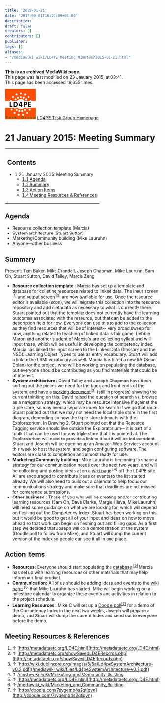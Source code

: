 ```yaml
---
title: '2015-01-21'
date: '2017-09-01T16:21:09+01:00'
description: 
draft: false
creators: []
contributors: []
publisher: 
tags: []
aliases:
- "/mediawiki_wiki/LD4PE_Meeting_Minutes/2015-01-21.html"
---
```


 **This is an archived MediaWiki page.**  
This page was last modified on 23 January 2015, at 03:41.  
This page has been accessed 19,655 times.

[<img alt="LD4PE logo" src="/mediawiki_wiki/images/Ld4pe.png" width="100" height="99">](/mediawiki_wiki/images/Ld4pe.png "LD4PE logo") [LD4PE Task Group Homepage](/mediawiki_wiki/Pet/ld4pe)

# 21 January 2015: Meeting Summary 
<table id="toc" class="toc">
  <tr>
    <td>
      <div id="toctitle">
        <h2>Contents</h2>
      </div>
      <ul>
        <li class="toclevel-1 tocsection-1">
          <a href="#21_January_2015:_Meeting_Summary"><span class="tocnumber">1</span> <span class="toctext">21 January 2015: Meeting Summary</span></a>
          <ul>
            <li class="toclevel-2 tocsection-2"><a href="#Agenda"><span class="tocnumber">1.1</span> <span class="toctext">Agenda</span></a></li>
            <li class="toclevel-2 tocsection-3"><a href="#Summary"><span class="tocnumber">1.2</span> <span class="toctext">Summary</span></a></li>
            <li class="toclevel-2 tocsection-4"><a href="#Action_Items"><span class="tocnumber">1.3</span> <span class="toctext">Action Items</span></a></li>
            <li class="toclevel-2 tocsection-5"><a href="#Meeting_Resources_.26_References"><span class="tocnumber">1.4</span> <span class="toctext">Meeting Resources &amp; References</span></a></li>
          </ul>
        </li>
      </ul>
    </td>
  </tr>
</table>


## Agenda 

- Resource collection template (Marcia)
- System architecture (Stuart Sutton)
- Marketing/Community building (Mike Lauruhn)
- Anyone—other business

## Summary 

Present: Tom Baker, Mike Crandall, Joseph Chapman, Mike Lauruhn, Sam Oh, Stuart Sutton, David Talley, Marcia Zeng

- **Resource collection template** : Marcia has set up a template and database for colleting resources related to linked data. The [input screen](http://metadataetc.org/LD4E.html) <sup id="cite_ref-0" class="reference"><a href="#cite_note-0">[1]</a></sup> and [output screen](http://metadataetc.org/showSavedLD4ERecords.php) <sup id="cite_ref-1" class="reference"><a href="#cite_note-1">[2]</a></sup> are now available for use. Once the resource editor is available (soon), we will migrate this collection into the resource repository and add metadata as necessary to what is currently there. Stuart pointed out that the template does not currently have the learning outcomes associated with the resource, but that can be added to the description field for now. Everyone can use this to add to the collection as they find resources that will be of interest-- very broad sweep for now, anything related to teaching of linked data is fair game. Debbie Maron and another student of Marcia's are collecting syllabi and will input those, which will be useful in developing the competency index. Marcia has linked the input screen to the Linked Data Glossary and the NSDL Learning Object Types to use as entry vocabulary. Stuart will add a link to the LRMI vocabulary as well. Marcia has hired a new RA (Sean Dolan) for the project, who will be working on populating the database, but everyone should be contributing as you find materials that could be of interest.
- **System architecture** : David Talley and Joseph Chapman have been sorting out the pieces we need for the back and front ends of the system, and have a [working document](/mediawiki_wiki/files/Ld4peSystemArchitecture-v0.2.pdf)<sup id="cite_ref-2" class="reference"><a href="#cite_note-2">[3]</a></sup> (still in progress) showing the current thinking on this. David raised the question of search vs. browse as a navigation strategy, which may be resource intensive if against the triple store, so may need a separate index for search if we go that route. Stuart pointed out that we may not need the local triple store in the first diagram, depending on how the triple store interacts with the Exploratorium. In Drawing 2, Stuart pointed out that the Resource Tagging service should live outside the Exploratorium-- it is part of a toolkit that can be used for any triple store that it is pointed at. The Exploratorium will need to provide a link to it but it will be independent. Stuart and Joseph will be opening up an Amazon Web Services account this week to host the system, and begin configuring software. The editors are close to completion and almost ready for use.
- **Marketing/Community building** : Mike Lauruhn is beginning to shape a strategy for our communication needs over the next two years, and will be collecting and posting ideas at on a [wiki page](/mediawiki_wiki/Marketing_and_Community_Building) <sup id="cite_ref-3" class="reference"><a href="#cite_note-3">[4]</a></sup> off the LD4PE site. All are encouraged to contribute ideas or events to the list started already. We will also need to build out a calendar to help focus our communications strategy and make sure that deadlines are not missed for conference submissions.
- **Other business** : Those of you who will be creating and/or contributing learning resources (Sam Oh, Dave Clarke, Margie Hlava, Mike Lauruhn) will need some guidance on what we are looking for, which will depend on fleshing out the Competency Index. Stuart has been working on this, but it would be good to get all of your input and ideas on how to move ahead so that work can begin on fleshing out and filling gaps. As a first step we decided that Joseph will do a demonstration of the system (Doodle poll to follow from Mike), and Stuart will dump the current version of the index so people can see it all in one place.

## Action Items 

- **Resources:** Everyone should start populating the [database](http://metadataetc.org/LD4E.html) <sup id="cite_ref-4" class="reference"><a href="#cite_note-4">[5]</a></sup> Marcia has set up with learning resources or other materials that may help inform our final product.
- **Communication:** All of us should be adding ideas and events to the [wiki page](/mediawiki_wiki/Marketing_and_Community_Building) <sup id="cite_ref-5" class="reference"><a href="#cite_note-5">[6]</a></sup> that Mike Lauruhn has started. Mike will begin working on a milestone calendar to organize these events and activities in relation to the project schedule.
- **Learning Resources** : Mike C will set up a [Doodle poll](http://doodle.com/7sygemb4s2qtiqvn)<sup id="cite_ref-6" class="reference"><a href="#cite_note-6">[7]</a></sup> for a demo of the Competency Index in the next two weeks, Joseph will prepare a demo, and Stuart will dump the current Index and send out to everyone before the demo.

## Meeting Resources & References 

1. ↑ [http://metadataetc.org/LD4E.html](http://metadataetc.org/LD4E.html)
2. ↑ [http://metadataetc.org/showSavedLD4ERecords.php](http://metadataetc.org/showSavedLD4ERecords.php)
3. ↑ [http://wiki.dublincore.org/images/5/5a/Ld4peSystemArchitecture-v0.2.pdf](/mediawiki_wiki/files/Ld4peSystemArchitecture-v0.2.pdf)
4. ↑ [/mediawiki_wiki/Marketing\_and\_Community\_Building](/mediawiki_wiki/Marketing_and_Community_Building)
5. ↑ [http://metadataetc.org/LD4E.html](http://metadataetc.org/LD4E.html)
6. ↑ [/mediawiki_wiki/Marketing\_and\_Community\_Building](/mediawiki_wiki/Marketing_and_Community_Building)
7. ↑ [http://doodle.com/7sygemb4s2qtiqvn](http://doodle.com/7sygemb4s2qtiqvn)

